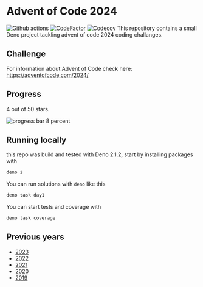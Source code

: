 # Advent of Code 2024

[![Github actions](https://github.com/cemusta/aoc-2024/actions/workflows/deno.yml/badge.svg)](https://github.com/cemusta/aoc-2024/actions/workflows/deno.yml)
[![CodeFactor](https://www.codefactor.io/repository/github/cemusta/aoc-2024/badge)](https://www.codefactor.io/repository/github/cemusta/aoc-2024)
[![Codecov](https://codecov.io/gh/cemusta/aoc-2024/graph/badge.svg?token=VQfxs6ZEql)](https://codecov.io/gh/cemusta/aoc-2024)
This repository contains a small Deno project tackling advent of code 2024 coding challanges.

## Challenge

For information about Advent of Code check here: <https://adventofcode.com/2024/>

## Progress

4 out of 50 stars.

![progress bar 8 percent](https://progress-bar.xyz/8/?progress_color=33ff33)

## Running locally

this repo was build and tested with Deno 2.1.2, start by installing packages with

```bash
deno i
```

You can run solutions with `deno` like this

```bash
deno task day1
```

You can start tests and coverage with

```bash
deno task coverage
```

## Previous years

- [2023](https://github.com/cemusta/aoc-2023)
- [2022](https://github.com/cemusta/aoc-2022)
- [2021](https://github.com/cemusta/aoc-2021)
- [2020](https://github.com/cemusta/aoc-2020)
- [2019](https://github.com/cemusta/aoc-2019)
